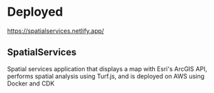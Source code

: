 # Deployed 
https://spatialservices.netlify.app/
## SpatialServices
Spatial services application that displays a map with Esri's ArcGIS API, 
performs spatial analysis using Turf.js, and is deployed on AWS using Docker and CDK
